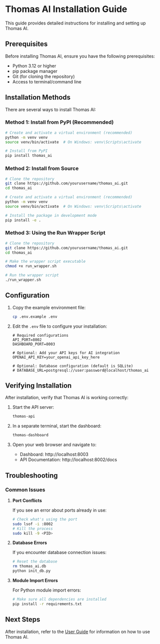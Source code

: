 # Thomas AI Installation Guide

This guide provides detailed instructions for installing and setting up Thomas AI.

## Prerequisites

Before installing Thomas AI, ensure you have the following prerequisites:

- Python 3.12 or higher
- pip package manager
- Git (for cloning the repository)
- Access to terminal/command line

## Installation Methods

There are several ways to install Thomas AI:

### Method 1: Install from PyPI (Recommended)

```bash
# Create and activate a virtual environment (recommended)
python -m venv venv
source venv/bin/activate  # On Windows: venv\Scripts\activate

# Install from PyPI
pip install thomas_ai
```

### Method 2: Install from Source

```bash
# Clone the repository
git clone https://github.com/yourusername/thomas_ai.git
cd thomas_ai

# Create and activate a virtual environment (recommended)
python -m venv venv
source venv/bin/activate  # On Windows: venv\Scripts\activate

# Install the package in development mode
pip install -e .
```

### Method 3: Using the Run Wrapper Script

```bash
# Clone the repository
git clone https://github.com/yourusername/thomas_ai.git
cd thomas_ai

# Make the wrapper script executable
chmod +x run_wrapper.sh

# Run the wrapper script
./run_wrapper.sh
```

## Configuration

1. Copy the example environment file:
   ```bash
   cp .env.example .env
   ```

2. Edit the `.env` file to configure your installation:
   ```
   # Required configurations
   API_PORT=8002
   DASHBOARD_PORT=8003
   
   # Optional: Add your API keys for AI integration
   OPENAI_API_KEY=your_openai_api_key_here
   
   # Optional: Database configuration (default is SQLite)
   # DATABASE_URL=postgresql://user:password@localhost/thomas_ai
   ```

## Verifying Installation

After installation, verify that Thomas AI is working correctly:

1. Start the API server:
   ```bash
   thomas-api
   ```

2. In a separate terminal, start the dashboard:
   ```bash
   thomas-dashboard
   ```

3. Open your web browser and navigate to:
   - Dashboard: http://localhost:8003
   - API Documentation: http://localhost:8002/docs

## Troubleshooting

### Common Issues

1. **Port Conflicts**
   
   If you see an error about ports already in use:
   ```bash
   # Check what's using the port
   sudo lsof -i :8002
   # Kill the process
   sudo kill -9 <PID>
   ```

2. **Database Errors**
   
   If you encounter database connection issues:
   ```bash
   # Reset the database
   rm thomas_ai.db
   python init_db.py
   ```

3. **Module Import Errors**
   
   For Python module import errors:
   ```bash
   # Make sure all dependencies are installed
   pip install -r requirements.txt
   ```

## Next Steps

After installation, refer to the [User Guide](user_guide.md) for information on how to use Thomas AI. 
